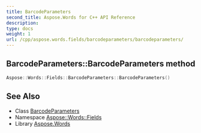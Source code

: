 ```yaml
---
title: BarcodeParameters
second_title: Aspose.Words for C++ API Reference
description: 
type: docs
weight: 1
url: /cpp/aspose.words.fields/barcodeparameters/barcodeparameters/
---
```

## BarcodeParameters::BarcodeParameters method




```cpp
Aspose::Words::Fields::BarcodeParameters::BarcodeParameters()
```

## See Also

* Class [BarcodeParameters](../)
* Namespace [Aspose::Words::Fields](../../)
* Library [Aspose.Words](../../../)
